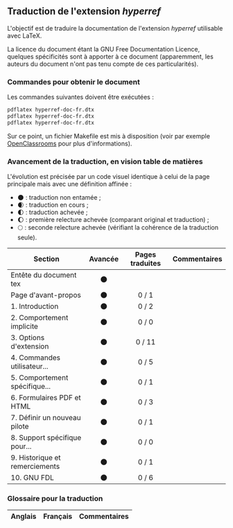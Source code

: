 ## Traduction de l'extension *hyperref*

L'objectif est de traduire la documentation de l'extension *hyperref* utilisable avec LaTeX. 

La licence du document étant la GNU Free Documentation Licence, quelques spécificités sont à apporter à ce document (apparemment, les auteurs du document n'ont pas tenu compte de ces particularités).


### Commandes pour obtenir le document

Les commandes suivantes doivent être exécutées :

```bash
pdflatex hyperref-doc-fr.dtx
pdflatex hyperref-doc-fr.dtx
pdflatex hyperref-doc-fr.dtx
```

Sur ce point, un fichier Makefile est mis à disposition (voir par exemple [OpenClassrooms](https://openclassrooms.com/courses/compilez-sous-gnu-linux#/id/r-1130480) pour plus d'informations).


### Avancement de la traduction, en vision table de matières

L'évolution est précisée par un code visuel identique à celui de la page principale mais avec une définition affinée :

- :new_moon: : traduction non entamée ;
- :waxing_crescent_moon: : traduction en cours ;
- :first_quarter_moon: : traduction achevée ;
- :waxing_gibbous_moon: : première relecture achevée (comparant original et traduction) ; 
- :full_moon: : seconde relecture achevée (vérifiant la cohérence de la traduction seule).

Section                       | Avancée                | Pages traduites | Commentaires 
----------------------------- | :--------------------: | :-------------: | -------------------------
Entête du document tex        | :new_moon:             |                 |
Page d'avant-propos           | :new_moon:             | 0 / 1           | 
1. Introduction               | :new_moon:             | 0 / 2           |
2. Comportement implicite     | :new_moon:             | 0 / 0           |
3. Options d'extension        | :new_moon:             | 0 / 11          |
4. Commandes utilisateur...   | :new_moon:             | 0 / 5           |
5. Comportement spécifique... | :new_moon:             | 0 / 1           |
6. Formulaires PDF et HTML    | :new_moon:             | 0 / 3           |
7. Définir un nouveau pilote  | :new_moon:             | 0 / 1           |
8. Support spécifique pour... | :new_moon:             | 0 / 0           |
9. Historique et remerciements| :new_moon:             | 0 / 1           |
10. GNU FDL                   | :new_moon:             | 0 / 6           |

### Glossaire pour la traduction

Anglais                | Français                                       | Commentaires 
---------------------- | ---------------------------------------------- | -------------------------------
